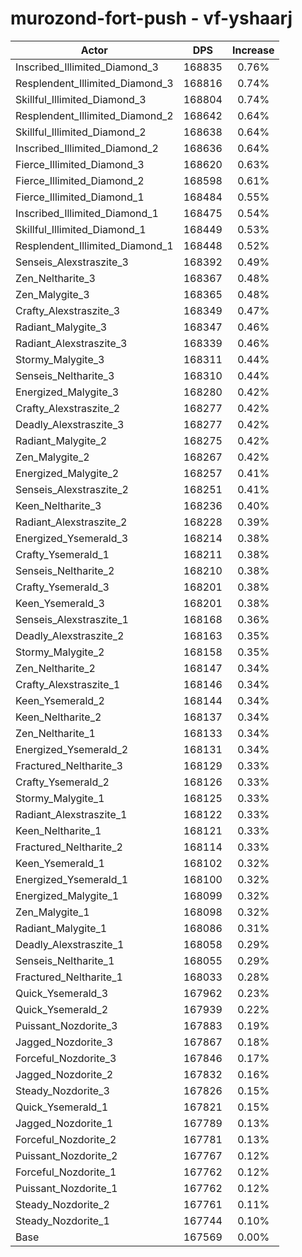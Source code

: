 # murozond-fort-push - vf-yshaarj
| Actor | DPS | Increase |
|---|:---:|:---:|
|Inscribed_Illimited_Diamond_3|168835|0.76%|
|Resplendent_Illimited_Diamond_3|168816|0.74%|
|Skillful_Illimited_Diamond_3|168804|0.74%|
|Resplendent_Illimited_Diamond_2|168642|0.64%|
|Skillful_Illimited_Diamond_2|168638|0.64%|
|Inscribed_Illimited_Diamond_2|168636|0.64%|
|Fierce_Illimited_Diamond_3|168620|0.63%|
|Fierce_Illimited_Diamond_2|168598|0.61%|
|Fierce_Illimited_Diamond_1|168484|0.55%|
|Inscribed_Illimited_Diamond_1|168475|0.54%|
|Skillful_Illimited_Diamond_1|168449|0.53%|
|Resplendent_Illimited_Diamond_1|168448|0.52%|
|Senseis_Alexstraszite_3|168392|0.49%|
|Zen_Neltharite_3|168367|0.48%|
|Zen_Malygite_3|168365|0.48%|
|Crafty_Alexstraszite_3|168349|0.47%|
|Radiant_Malygite_3|168347|0.46%|
|Radiant_Alexstraszite_3|168339|0.46%|
|Stormy_Malygite_3|168311|0.44%|
|Senseis_Neltharite_3|168310|0.44%|
|Energized_Malygite_3|168280|0.42%|
|Crafty_Alexstraszite_2|168277|0.42%|
|Deadly_Alexstraszite_3|168277|0.42%|
|Radiant_Malygite_2|168275|0.42%|
|Zen_Malygite_2|168267|0.42%|
|Energized_Malygite_2|168257|0.41%|
|Senseis_Alexstraszite_2|168251|0.41%|
|Keen_Neltharite_3|168236|0.40%|
|Radiant_Alexstraszite_2|168228|0.39%|
|Energized_Ysemerald_3|168214|0.38%|
|Crafty_Ysemerald_1|168211|0.38%|
|Senseis_Neltharite_2|168210|0.38%|
|Crafty_Ysemerald_3|168201|0.38%|
|Keen_Ysemerald_3|168201|0.38%|
|Senseis_Alexstraszite_1|168168|0.36%|
|Deadly_Alexstraszite_2|168163|0.35%|
|Stormy_Malygite_2|168158|0.35%|
|Zen_Neltharite_2|168147|0.34%|
|Crafty_Alexstraszite_1|168146|0.34%|
|Keen_Ysemerald_2|168144|0.34%|
|Keen_Neltharite_2|168137|0.34%|
|Zen_Neltharite_1|168133|0.34%|
|Energized_Ysemerald_2|168131|0.34%|
|Fractured_Neltharite_3|168129|0.33%|
|Crafty_Ysemerald_2|168126|0.33%|
|Stormy_Malygite_1|168125|0.33%|
|Radiant_Alexstraszite_1|168122|0.33%|
|Keen_Neltharite_1|168121|0.33%|
|Fractured_Neltharite_2|168114|0.33%|
|Keen_Ysemerald_1|168102|0.32%|
|Energized_Ysemerald_1|168100|0.32%|
|Energized_Malygite_1|168099|0.32%|
|Zen_Malygite_1|168098|0.32%|
|Radiant_Malygite_1|168086|0.31%|
|Deadly_Alexstraszite_1|168058|0.29%|
|Senseis_Neltharite_1|168055|0.29%|
|Fractured_Neltharite_1|168033|0.28%|
|Quick_Ysemerald_3|167962|0.23%|
|Quick_Ysemerald_2|167939|0.22%|
|Puissant_Nozdorite_3|167883|0.19%|
|Jagged_Nozdorite_3|167867|0.18%|
|Forceful_Nozdorite_3|167846|0.17%|
|Jagged_Nozdorite_2|167832|0.16%|
|Steady_Nozdorite_3|167826|0.15%|
|Quick_Ysemerald_1|167821|0.15%|
|Jagged_Nozdorite_1|167789|0.13%|
|Forceful_Nozdorite_2|167781|0.13%|
|Puissant_Nozdorite_2|167767|0.12%|
|Forceful_Nozdorite_1|167762|0.12%|
|Puissant_Nozdorite_1|167762|0.12%|
|Steady_Nozdorite_2|167761|0.11%|
|Steady_Nozdorite_1|167744|0.10%|
|Base|167569|0.00%|

